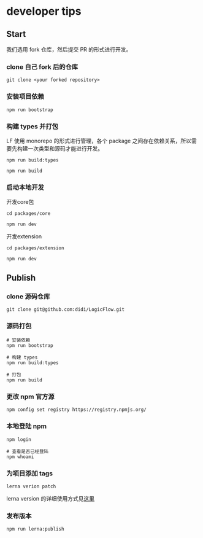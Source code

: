 # developer tips

## Start

我们选用 fork 仓库，然后提交 PR 的形式进行开发。

### clone 自己 fork 后的仓库

```shell
git clone <your forked repository>
```

### 安装项目依赖

```shell
npm run bootstrap
```

### 构建 types 并打包

LF 使用 monorepo 的形式进行管理，各个 package 之间存在依赖关系，所以需要先构建一次类型和源码才能进行开发。

```shell
npm run build:types

npm run build
```

### 启动本地开发

开发core包

```shell
cd packages/core

npm run dev
```

开发extension

```shell
cd packages/extension

npm run dev
```

## Publish

### clone 源码仓库

```shell
git clone git@github.com:didi/LogicFlow.git
```

### 源码打包

```shell
# 安装依赖
npm run bootstrap

# 构建 types
npm run build:types

# 打包
npm run build
```

### 更改 npm 官方源

```shell
npm config set registry https://registry.npmjs.org/
```

### 本地登陆 npm

```shell
npm login

# 查看是否已经登陆
npm whoami
```

### 为项目添加 tags

```shell
lerna verion patch
```

lerna version 的详细使用方式见[这里](https://github.com/lerna/lerna/tree/main/commands/version#readme)

### 发布版本

```shell
npm run lerna:publish
```
